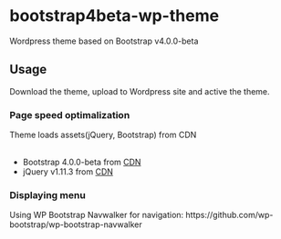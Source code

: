 # bootstrap4beta-wp-theme
Wordpress theme based on Bootstrap v4.0.0-beta
<h2>Usage</h2>
Download the theme, upload to Wordpress site and active the theme.
<h3>Page speed optimalization</h3>
Theme loads assets(jQuery, Bootstrap) from CDN<br><br>
<ul>
<li>Bootstrap 4.0.0-beta from <a href="https://maxcdn.bootstrapcdn.com/bootstrap/4.0.0-beta/js/bootstrap.min.js" target="_blank" rel="noopener">CDN</a></li>
<li>jQuery v1.11.3 from <a href="http://ajax.googleapis.com/ajax/libs/jquery/1.11.3/jquery.min.js" target="_blank" rel="noopener">CDN</a></li>
</ul>
<h3>Displaying menu</h3>
Using WP Bootstrap Navwalker for navigation: https://github.com/wp-bootstrap/wp-bootstrap-navwalker
